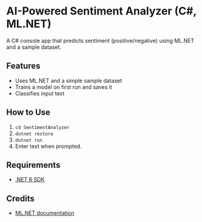 # AI-Powered Sentiment Analyzer (C#, ML.NET)

A C# console app that predicts sentiment (positive/negative) using ML.NET and a sample dataset.

## Features
- Uses ML.NET and a simple sample dataset
- Trains a model on first run and saves it
- Classifies input text

## How to Use
1. `cd SentimentAnalyzer`
2. `dotnet restore`
3. `dotnet run`
4. Enter text when prompted.

## Requirements
- [.NET 6 SDK](https://dotnet.microsoft.com/en-us/download)

## Credits
- [ML.NET documentation](https://docs.microsoft.com/en-us/dotnet/machine-learning/)
